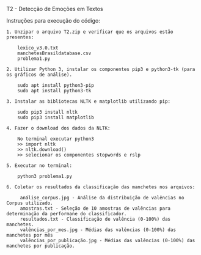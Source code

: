 T2 - Detecção de Emoções em Textos

Instruções para execução do código:

    1. Unzipar o arquivo T2.zip e verificar que os arquivos estão presentes:

        lexico_v3.0.txt
        manchetesBrasildatabase.csv
        problema1.py

    2. Utilizar Python 3, instalar os componentes pip3 e python3-tk (para os gráficos de análise).

        sudo apt install python3-pip
        sudo apt install python3-tk

    3. Instalar as bibliotecas NLTK e matplotlib utilizando pip: 

        sudo pip3 install nltk
        sudo pip3 install matplotlib

    4. Fazer o download dos dados da NLTK:

        No terminal executar python3
        >> import nltk
        >> nltk.download()
        >> selecionar os componentes stopwords e rslp

    5. Executar no terminal:

        python3 problema1.py

    6. Coletar os resultados da classificação das manchetes nos arquivos:
    
         análise_corpus.jpg - Análise da distribuição de valências no Corpus utilizado.
         amostras.txt - Seleção de 10 amostras de valências para determinação da performane do classificador. 
         resultados.txt - Classificação de valência (0-100%) das manchetes.
         valências_por_mes.jpg - Médias das valências (0-100%) das manchetes por mês
         valências_por_publicação.jpg - Médias das valências (0-100%) das manchetes por publicação.